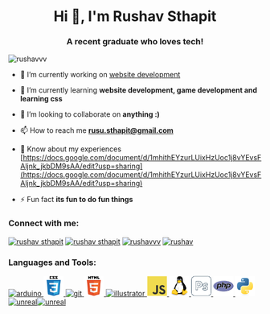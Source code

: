 <h1 align="center">Hi 👋, I'm Rushav Sthapit</h1>
<h3 align="center">A recent graduate who loves tech!</h3>

<p align="left"> <img src="https://komarev.com/ghpvc/?username=rushavvv&label=Profile%20views&color=0e75b6&style=flat" alt="rushavvv" /> </p>

- 🔭 I’m currently working on [website development](rushav.com.np/home-page/)

- 🌱 I’m currently learning **website development, game development and learning css**

- 👯 I’m looking to collaborate on **anything :)**

- 📫 How to reach me **rusu.sthapit@gmail.com**

- 📄 Know about my experiences [https://docs.google.com/document/d/1mhithEYzurLUixHzUoc1j8vYEvsFAljnk_jkbDM9sAA/edit?usp=sharing](https://docs.google.com/document/d/1mhithEYzurLUixHzUoc1j8vYEvsFAljnk_jkbDM9sAA/edit?usp=sharing)

- ⚡ Fun fact **its fun to do fun things**

<h3 align="left">Connect with me:</h3>
<p align="left">
<a href="https://linkedin.com/in/rushav sthapit" target="blank"><img align="center" src="https://raw.githubusercontent.com/rahuldkjain/github-profile-readme-generator/master/src/images/icons/Social/linked-in-alt.svg" alt="rushav sthapit" height="30" width="40" /></a>
<a href="https://fb.com/rushav sthapit" target="blank"><img align="center" src="https://raw.githubusercontent.com/rahuldkjain/github-profile-readme-generator/master/src/images/icons/Social/facebook.svg" alt="rushav sthapit" height="30" width="40" /></a>
<a href="https://instagram.com/rushavvv" target="blank"><img align="center" src="https://raw.githubusercontent.com/rahuldkjain/github-profile-readme-generator/master/src/images/icons/Social/instagram.svg" alt="rushavvv" height="30" width="40" /></a>
<a href="https://www.hackerrank.com/rushav" target="blank"><img align="center" src="https://raw.githubusercontent.com/rahuldkjain/github-profile-readme-generator/master/src/images/icons/Social/hackerrank.svg" alt="rushav" height="30" width="40" /></a>
</p>

<h3 align="left">Languages and Tools:</h3>
<p align="left"> <a href="https://www.arduino.cc/" target="_blank" rel="noreferrer"> <img src="https://cdn.worldvectorlogo.com/logos/arduino-1.svg" alt="arduino" width="40" height="40"/> </a> <a href="https://www.w3schools.com/css/" target="_blank" rel="noreferrer"> <img src="https://raw.githubusercontent.com/devicons/devicon/master/icons/css3/css3-original-wordmark.svg" alt="css3" width="40" height="40"/> </a> <a href="https://git-scm.com/" target="_blank" rel="noreferrer"> <img src="https://www.vectorlogo.zone/logos/git-scm/git-scm-icon.svg" alt="git" width="40" height="40"/> </a> <a href="https://www.w3.org/html/" target="_blank" rel="noreferrer"> <img src="https://raw.githubusercontent.com/devicons/devicon/master/icons/html5/html5-original-wordmark.svg" alt="html5" width="40" height="40"/> </a> <a href="https://www.adobe.com/in/products/illustrator.html" target="_blank" rel="noreferrer"> <img src="https://www.vectorlogo.zone/logos/adobe_illustrator/adobe_illustrator-icon.svg" alt="illustrator" width="40" height="40"/> </a> <a href="https://developer.mozilla.org/en-US/docs/Web/JavaScript" target="_blank" rel="noreferrer"> <img src="https://raw.githubusercontent.com/devicons/devicon/master/icons/javascript/javascript-original.svg" alt="javascript" width="40" height="40"/> </a> <a href="https://www.linux.org/" target="_blank" rel="noreferrer"> <img src="https://raw.githubusercontent.com/devicons/devicon/master/icons/linux/linux-original.svg" alt="linux" width="40" height="40"/> </a> <a href="https://www.photoshop.com/en" target="_blank" rel="noreferrer"> <img src="https://raw.githubusercontent.com/devicons/devicon/master/icons/photoshop/photoshop-line.svg" alt="photoshop" width="40" height="40"/> </a> <a href="https://www.php.net" target="_blank" rel="noreferrer"> <img src="https://raw.githubusercontent.com/devicons/devicon/master/icons/php/php-original.svg" alt="php" width="40" height="40"/> </a> <a href="https://www.python.org" target="_blank" rel="noreferrer"> <img src="https://raw.githubusercontent.com/devicons/devicon/master/icons/python/python-original.svg" alt="python" width="40" height="40"/> </a> <a href="https://unrealengine.com/" target="_blank" rel="noreferrer"> <img src="https://raw.githubusercontent.com/kenangundogan/fontisto/036b7eca71aab1bef8e6a0518f7329f13ed62f6b/icons/svg/brand/unreal-engine.svg" alt="unreal" width="40" height="40"/><img      src="https://www.google.com/url?sa=i&url=https%3A%2F%2Ficonduck.com%2Ficons%2F27539%2Fjava&psig=AOvVaw3bpWhYFv1P3RYjjdHEF5W&ust=1716712029224000&source=images&cd=vfe&opi=89978449&ved=0CBIQjRxqFwoTCID5h-ewqIYDFQAAAAAdAAAAABAE" alt="unreal" width="40" height="40"/>  </a> </p>
